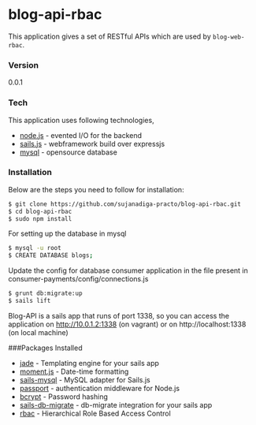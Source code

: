# blog-api-rbac

This application gives a set of RESTful APIs which are used by `blog-web-rbac`.

### Version
0.0.1

### Tech
This application uses following technologies,
* [node.js](https://nodejs.org/en/) - evented I/O for the backend
* [sails.js](http://sailsjs.org/) - webframework build over expressjs
* [mysql](https://www.mysql.com) - opensource database

### Installation
Below are the steps you need to follow for installation:

```sh
$ git clone https://github.com/sujanadiga-practo/blog-api-rbac.git
$ cd blog-api-rbac
$ sudo npm install
```

For setting up the database in mysql
```sh
$ mysql -u root
$ CREATE DATABASE blogs;
```

Update the config for database consumer application in the file present in consumer-payments/config/connections.js
```sh
$ grunt db:migrate:up
$ sails lift
```

Blog-API is a sails app that runs of port 1338, so you can access the application on http://10.0.1.2:1338 (on vagrant) or on http://localhost:1338 (on local machine)

###Packages Installed
* [jade](http://jade-lang.com/) - Templating engine for your sails app
* [moment.js](http://momentjs.com/) - Date-time formatting
* [sails-mysql](https://github.com/balderdashy/sails-mysql) - MySQL adapter for Sails.js
* [passport](http://passportjs.org/) - authentication middleware for Node.js
* [bcrypt](https://www.npmjs.com/package/bcrypt) - Password hashing
* [sails-db-migrate](https://github.com/building5/sails-db-migrate) - db-migrate integration for your sails app
* [rbac](https://www.npmjs.com/package/rbac) - Hierarchical Role Based Access Control